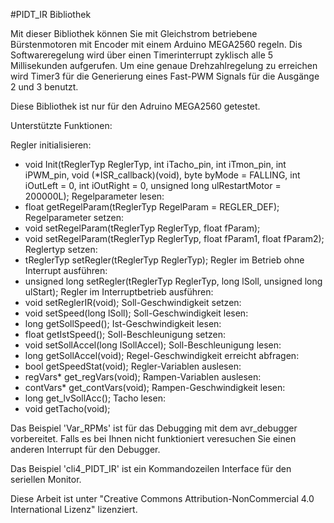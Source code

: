#PIDT_IR Bibliothek

Mit dieser Bibliothek können Sie mit Gleichstrom betriebene Bürstenmotoren mit Encoder 
mit einem Arduino MEGA2560 regeln. Dis Softwareregelung wird über einen Timerinterrupt
zyklisch alle 5 Millisekunden aufgerufen. Um eine genaue Drehzahlregelung zu erreichen 
wird Timer3 für die Generierung eines Fast-PWM Signals für die Ausgänge 2 und 3 benutzt.

Diese Bibliothek ist nur für den Adruino MEGA2560 getestet.


Unterstützte Funktionen:

Regler initialisieren:
- void Init(tReglerTyp ReglerTyp, int iTacho_pin, int iTmon_pin, int iPWM_pin, void (*ISR_callback)(void), byte byMode = FALLING, int iOutLeft = 0, int iOutRight = 0, unsigned long ulRestartMotor = 200000L);
Regelparameter lesen:
- float getRegelParam(tReglerTyp RegelParam = REGLER_DEF);
Regelparameter setzen:
- void setRegelParam(tReglerTyp ReglerTyp, float fParam);
- void setRegelParam(tReglerTyp ReglerTyp, float fParam1, float fParam2);
Reglertyp setzen:
- tReglerTyp setRegler(tReglerTyp ReglerTyp);
Regler im Betrieb ohne Interrupt ausführen:
- unsigned long setRegler(tReglerTyp ReglerTyp, long lSoll, unsigned long ulStart);
Regler im Interruptbetrieb ausführen:
- void setReglerIR(void);
Soll-Geschwindigkeit setzen:
- void setSpeed(long lSoll);
Soll-Geschwindigkeit lesen:
- long getSollSpeed();
Ist-Geschwindigkeit lesen:
- float getIstSpeed();
Soll-Beschleunigung setzen:
- void setSollAccel(long lSollAccel);
Soll-Beschleunigung lesen:
- long getSollAccel(void);
Regel-Geschwindigkeit erreicht abfragen:
- bool getSpeedStat(void);
Regler-Variablen auslesen:
- regVars* get_regVars(void);
Rampen-Variablen auslesen:
- contVars* get_contVars(void);
Rampen-Geschwindigkeit lesen:
- long get_lvSollAcc();
Tacho lesen:
- void getTacho(void);


Das Beispiel 'Var_RPMs' ist für das Debugging mit dem avr_debugger vorbereitet.
Falls es bei Ihnen nicht funktioniert veresuchen Sie einen anderen Interrupt für den Debugger.

Das Beispiel 'cli4_PIDT_IR' ist ein Kommandozeilen Interface für den seriellen Monitor.

Diese Arbeit ist unter "Creative Commons Attribution-NonCommercial 4.0 International Lizenz" lizenziert.


